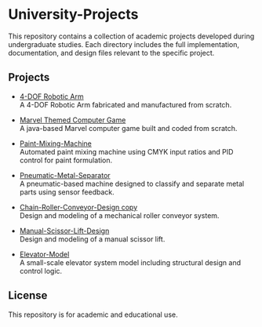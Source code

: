 # University-Projects
This repository contains a collection of academic projects developed during undergraduate studies. Each directory includes the full implementation, documentation, and design files relevant to the specific project.

## Projects
- [4-DOF Robotic Arm](./Robotic-Arm-Fabrication/robotic.md)  
  A 4-DOF Robotic Arm fabricated and manufactured from scratch.

- [Marvel Themed Computer Game](./Marvel-Themed-Game/Marvel.md)  
  A java-based Marvel computer game built and coded from scratch.

- [Paint-Mixing-Machine](./Paint-Mixing-Machine/paint.md)  
  Automated paint mixing machine using CMYK input ratios and PID control for paint formulation.

- [Pneumatic-Metal-Separator](./Pneumatic-Metal-Separator/pneumatic.md)  
  A pneumatic-based machine designed to classify and separate metal parts using sensor feedback.

- [Chain-Roller-Conveyor-Design copy](./Chain-Roller-Conveyor-Design/coneyor.md)  
  Design and modeling of a mechanical roller conveyor system.

- [Manual-Scissor-Lift-Design](./Manual-Scissor-Lift-Design/Scissor.md)  
  Design and modeling of a manual scissor lift.

- [Elevator-Model](./Elevator-Model/elevator.md)  
  A small-scale elevator system model including structural design and control logic.


## License
This repository is for academic and educational use.
